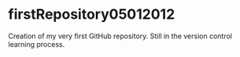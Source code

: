 firstRepository05012012
=======================

Creation of my very first GitHub repository.  Still in the version control learning process.